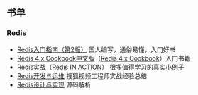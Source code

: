 ## 书单

### Redis

- [Redis入门指南（第2版）](https://book.douban.com/subject/26419240/) 国人编写，通俗易懂，入门好书
- [Redis 4.x Cookbook中文版](https://book.douban.com/subject/30227261/)（[Redis 4.x Cookbook](https://www.packtpub.com/big-data-and-business-intelligence/redis-4x-cookbook)）入门书籍
- [Redis实战](https://book.douban.com/subject/26612779/)（[Redis IN ACTION](https://redislabs.com/community/ebook/)） 很多值得学习的真实小例子
- [Redis开发与运维](https://book.douban.com/subject/26971561/) 搜狐视频工程师实战经验总结
- [Redis设计与实现](https://book.douban.com/subject/25900156/) 源码解析
